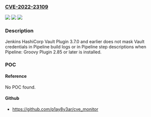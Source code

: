 ### [CVE-2022-23109](https://cve.mitre.org/cgi-bin/cvename.cgi?name=CVE-2022-23109)
![](https://img.shields.io/static/v1?label=Product&message=Jenkins%20HashiCorp%20Vault%20Plugin&color=blue)
![](https://img.shields.io/static/v1?label=Version&message=%3C%3D%203.7.0%20&color=brighgreen)
![](https://img.shields.io/static/v1?label=Vulnerability&message=CWE-668%3A%20Exposure%20of%20Resource%20to%20Wrong%20Sphere&color=brighgreen)

### Description

Jenkins HashiCorp Vault Plugin 3.7.0 and earlier does not mask Vault credentials in Pipeline build logs or in Pipeline step descriptions when Pipeline: Groovy Plugin 2.85 or later is installed.

### POC

#### Reference
No POC found.

#### Github
- https://github.com/p1ay8y3ar/cve_monitor

